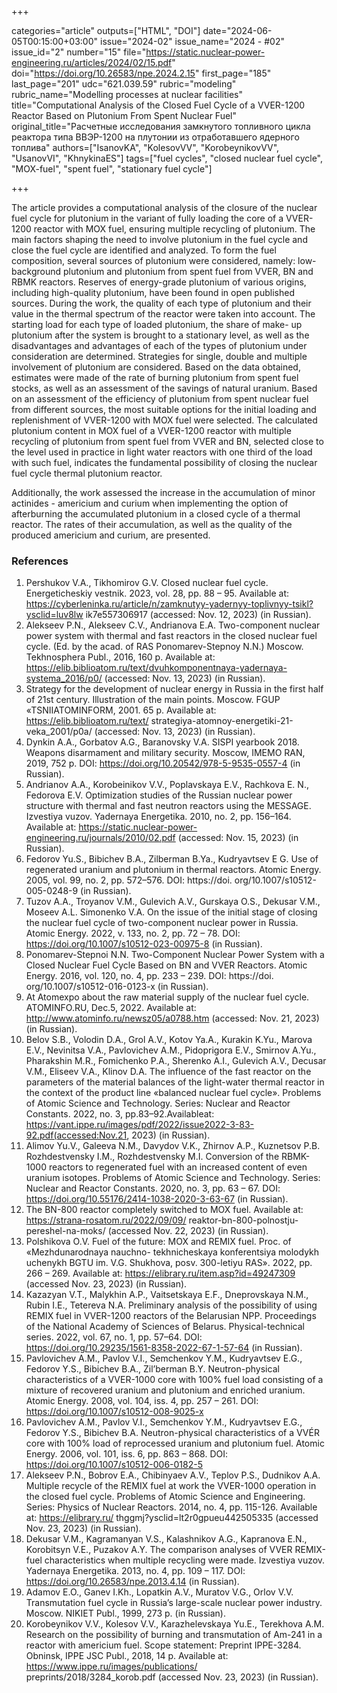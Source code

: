 +++

categories="article"
outputs=["HTML", "DOI"]
date="2024-06-05T00:15:00+03:00"
issue="2024-02"
issue_name="2024 - #02"
issue_id="2"
number="15"
file="https://static.nuclear-power-engineering.ru/articles/2024/02/15.pdf"
doi="https://doi.org/10.26583/npe.2024.2.15"
first_page="185"
last_page="201"
udc="621.039.59"
rubric="modeling"
rubric_name="Modelling processes at nuclear facilities"
title="Computational Analysis of the Closed Fuel Cycle of a VVER-1200 Reactor Based on Plutonium From Spent Nuclear Fuel"
original_title="Расчетные исследования замкнутого топливного цикла реактора типа ВВЭР-1200 на плутонии из отработавшего ядерного топлива"
authors=["IsanovKA", "KolesovVV", "KorobeynikovVV", "UsanovVI", "KhnykinaES"]
tags=["fuel cycles", "closed nuclear fuel cycle", "MOX-fuel", "spent fuel", "stationary fuel cycle"]

+++

The article provides a computational analysis of the closure of the nuclear fuel cycle for plutonium in the variant of fully loading the core of a VVER-1200 reactor with MOX fuel, ensuring multiple recycling of plutonium. The main factors shaping the need to involve plutonium in the fuel cycle and close the fuel cycle are identified and analyzed.
To form the fuel composition, several sources of plutonium were considered, namely: low-background plutonium and plutonium from spent fuel from VVER, BN and RBMK reactors.
Reserves of energy-grade plutonium of various origins, including high-quality plutonium, have been found in open published sources.
During the work, the quality of each type of plutonium and their value in the thermal spectrum of the reactor were taken into account.
The starting load for each type of loaded plutonium, the share of make- up plutonium after the system is brought to a stationary level, as well as the disadvantages and advantages of each of the types of plutonium under consideration are determined.
Strategies for single, double and multiple involvement of plutonium are considered.
Based on the data obtained, estimates were made of the rate of burning plutonium from spent fuel stocks, as well as an assessment of the savings of natural uranium.
Based on an assessment of the efficiency of plutonium from spent nuclear fuel from different sources, the most suitable options for the initial loading and replenishment of VVER-1200 with MOX fuel were selected.
The calculated plutonium content in MOX fuel of a VVER-1200 reactor with multiple recycling of plutonium from spent fuel from VVER and BN, selected close to the level used in practice in light water reactors with one third of the load with such fuel, indicates the fundamental possibility of closing the nuclear fuel cycle thermal plutonium reactor.

Additionally, the work assessed the increase in the accumulation of minor actinides - americium and curium when implementing the option of afterburning the accumulated plutonium in a closed cycle of a thermal reactor.
The rates of their accumulation, as well as the quality of the produced americium and curium, are presented.

### References

1. Pershukov V.A., Tikhomirov G.V. Closed nuclear fuel cycle. Energeticheskiy vestnik. 2023, vol. 28, pp. 88 – 95. Available at: https://cyberleninka.ru/article/n/zamknutyy-yadernyy-toplivnyy-tsikl?ysclid=luv8lw ik7e557306917 (accessed: Nov. 12, 2023) (in Russian).
2. Alekseev P.N., Alekseev C.V., Andrianova E.A. Two-component nuclear power system with thermal and fast reactors in the closed nuclear fuel cycle. (Ed. by the acad. of RAS Ponomarev-Stepnoy N.N.) Moscow. Tekhnosphera Publ., 2016, 160 p. Available at: https://elib.biblioatom.ru/text/dvuhkomponentnaya-yadernaya-systema_2016/p0/ (accessed: Nov. 13, 2023) (in Russian).
3. Strategy for the development of nuclear energy in Russia in the first half of 21st century. Illustration of the main points. Moscow. FGUP «TSNIIATOMINFORM, 2001. 65 p. Available at: https://elib.biblioatom.ru/text/ strategiya-atomnoy-energetiki-21-veka_2001/p0a/ (accessed: Nov. 13, 2023) (in Russian).
4. Dynkin A.A., Gorbatov A.G., Baranovsky V.A. SISPI yearbook 2018. Weapons disarmament and military security. Moscow, IMEMO RAN, 2019, 752 p. DOI: https://doi.org/10.20542/978-5-9535-0557-4 (in Russian).
5. Andrianov A.A., Korobeinikov V.V., Poplavskaya E.V., Rachkova E. N., Fedorova E.V. Optimization studies of the Russian nuclear power structure with thermal and fast neutron reactors using the MESSAGE. Izvestiya vuzov. Yadernaya Energetika. 2010, no. 2, pp. 156–164. Available at: https://static.nuclear-power-engineering.ru/journals/2010/02.pdf (accessed: Nov. 15, 2023) (in Russian).
6. Fedorov Yu.S., Bibichev B.A., Zilberman B.Ya., Kudryavtsev E G. Use of regenerated uranium and plutonium in thermal reactors. Atomic Energy. 2005, vol. 99, no. 2, pp. 572–576. DOI: https://doi. org/10.1007/s10512-005-0248-9 (in Russian).
7. Tuzov A.A., Troyanov V.M., Gulevich A.V., Gurskaya O.S., Dekusar V.M., Moseev A.L. Simonenko V.A. On the issue of the initial stage of closing the nuclear fuel cycle of two-component nuclear power in Russia. Atomic Energy. 2022, v. 133, no. 2, pp. 72 – 78. DOI: https://doi.org/10.1007/s10512-023-00975-8 (in Russian).
8. Ponomarev-Stepnoi N.N. Two-Component Nuclear Power System with a Closed Nuclear Fuel Cycle Based on BN and VVER Reactors. Atomic Energy. 2016, vol. 120, no. 4, pp. 233 – 239. DOI: https://doi. org/10.1007/s10512-016-0123-x (in Russian).
9. At Atomexpo about the raw material supply of the nuclear fuel cycle. ATOMINFO.RU, Dec.5, 2022. Available at: http://www.atominfo.ru/newsz05/a0788.htm (accessed: Nov. 21, 2023) (in Russian).
10. Belov S.B., Volodin D.A., Grol A.V., Kotov Ya.A., Kurakin K.Yu., Marova E.V., Nevinitsa V.A., Pavlovichev A.M., Pidoprigora E.V., Smirnov A.Yu., Pharakshin M.R., Fomichenko P.A., Sherenko A.I., Gulevich A.V., Decusar V.M., Eliseev V.A., Klinov D.A. The influence of the fast reactor on the parameters of the material balances of the light-water thermal reactor in the context of the product line «balanced nuclear fuel cycle». Problems of Atomic Science and Technology. Series: Nuclear and Reactor Constants. 2022, no. 3, pp.83–92.Availableat: https://vant.ippe.ru/images/pdf/2022/issue2022-3-83-92.pdf(accessed:Nov.21, 2023) (in Russian).
11. Alimov Yu.V., Galeeva N.M., Davydov V.K., Zhirnov A.P., Kuznetsov P.B. Rozhdestvensky I.M., Rozhdestvensky M.I. Conversion of the RBMK-1000 reactors to regenerated fuel with an increased content of even uranium isotopes. Problems of Atomic Science and Technology. Series: Nuclear and Reactor Constants. 2020, no. 3, pp. 63 – 67. DOI: https://doi.org/10.55176/2414-1038-2020-3-63-67 (in Russian).
12. The BN-800 reactor completely switched to MOX fuel. Available at: https://strana-rosatom.ru/2022/09/09/ reaktor-bn-800-polnostju-pereshel-na-moks/ (accessed Nov. 22, 2023) (in Russian).
13. Polshikova O.V. Fuel of the future: MOX and REMIX fuel. Proc. of «Mezhdunarodnaya nauchno- tekhnicheskaya konferentsiya molodykh uchenykh BGTU im. V.G. Shukhova, posv. 300-letiyu RAS». 2022, pp. 266 – 269. Available at: https://elibrary.ru/item.asp?id=49247309 (accessed Nov. 23, 2023) (in Russian).
14. Kazazyan V.T., Malykhin A.P., Vaitsetskaya E.F., Dneprovskaya N.M., Rubin I.E., Tetereva N.A. Preliminary analysis of the possibility of using REMIX fuel in VVER-1200 reactors of the Belarusian NPP. Proceedings of the National Academy of Sciences of Belarus. Physical-technical series. 2022, vol. 67, no. 1, pp. 57–64. DOI: https://doi.org/10.29235/1561-8358-2022-67-1-57-64 (in Russian).
15. Pavlovichev A.M., Pavlov V.I., Semchenkov Y.M., Kudryavtsev E.G., Fedorov Y.S., Bibichev B.A., Zil’berman B.Y. Neutron-physical characteristics of a VVER-1000 core with 100% fuel load consisting of a mixture of recovered uranium and plutonium and enriched uranium. Atomic Energy. 2008, vol. 104, iss. 4, pp. 257 – 261. DOI: https://doi.org/10.1007/s10512-008-9025-x
16. Pavlovichev A.M., Pavlov V.I., Semchenkov Y.M., Kudryavtsev E.G., Fedorov Y.S., Bibichev B.A. Neutron-physical characteristics of a VVÉR core with 100% load of reprocessed uranium and plutonium fuel. Atomic Energy. 2006, vol. 101, iss. 6, pp. 863 – 868. DOI: https://doi.org/10.1007/s10512-006-0182-5
17. Alekseev P.N., Bobrov E.A., Chibinyaev A.V., Teplov P.S., Dudnikov A.A. Multiple recycle of the REMIX fuel at work the VVER-1000 operation in the closed fuel cycle. Problems of Atomic Science and Engineering. Series: Physics of Nuclear Reactors. 2014, no. 4, pp. 115-126. Available at: https://elibrary.ru/ thggmj?ysclid=lt2r0gpueu442505335 (accessed Nov. 23, 2023) (in Russian).
18. Dekusar V.M., Kagramanyan V.S., Kalashnikov A.G., Kapranova E.N., Korobitsyn V.E., Puzakov A.Y. The comparison analyses of VVER REMIX-fuel characteristics when multiple recycling were made. Izvestiya vuzov. Yadernaya Energetika. 2013, no. 4, pp. 109 – 117. DOI: https://doi.org/10.26583/npe.2013.4.14 (in Russian).
19. Adamov E.O., Ganev I.Kh., Lopatkin A.V., Muratov V.G., Orlov V.V. Transmutation fuel cycle in Russia’s large-scale nuclear power industry. Moscow. NIKIET Publ., 1999, 273 p. (in Russian).
20. Korobeynikov V.V., Kolesov V.V., Karazhelevskaya Yu.E., Terekhova A.M. Research on the possibility of burning and transmutation of Am-241 in a reactor with americium fuel. Scope statement: Preprint IPPE-3284. Obninsk, IPPE JSC Publ., 2018, 14 p. Available at: https://www.ippe.ru/images/publications/ preprints/2018/3284_korob.pdf (accessed Nov. 23, 2023) (in Russian).
